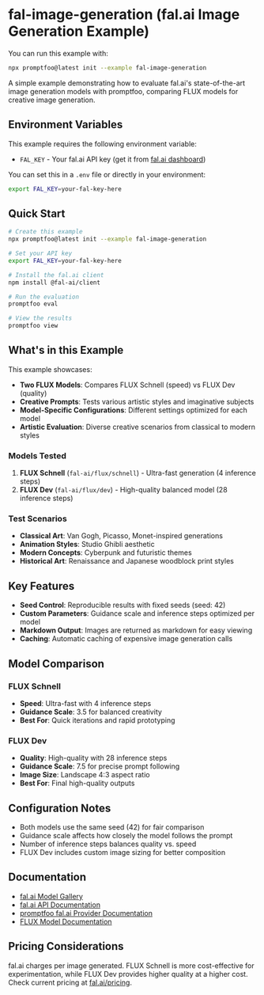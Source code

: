 # fal-image-generation (fal.ai Image Generation Example)

You can run this example with:

```bash
npx promptfoo@latest init --example fal-image-generation
```

A simple example demonstrating how to evaluate fal.ai's state-of-the-art image generation models with promptfoo, comparing FLUX models for creative image generation.

## Environment Variables

This example requires the following environment variable:

- `FAL_KEY` - Your fal.ai API key (get it from [fal.ai dashboard](https://fal.ai/dashboard/keys))

You can set this in a `.env` file or directly in your environment:

```bash
export FAL_KEY=your-fal-key-here
```

## Quick Start

```bash
# Create this example
npx promptfoo@latest init --example fal-image-generation

# Set your API key
export FAL_KEY=your-fal-key-here

# Install the fal.ai client
npm install @fal-ai/client

# Run the evaluation
promptfoo eval

# View the results
promptfoo view
```

## What's in this Example

This example showcases:

- **Two FLUX Models**: Compares FLUX Schnell (speed) vs FLUX Dev (quality)
- **Creative Prompts**: Tests various artistic styles and imaginative subjects
- **Model-Specific Configurations**: Different settings optimized for each model
- **Artistic Evaluation**: Diverse creative scenarios from classical to modern styles

### Models Tested

1. **FLUX Schnell** (`fal-ai/flux/schnell`) - Ultra-fast generation (4 inference steps)
2. **FLUX Dev** (`fal-ai/flux/dev`) - High-quality balanced model (28 inference steps)

### Test Scenarios

- **Classical Art**: Van Gogh, Picasso, Monet-inspired generations
- **Animation Styles**: Studio Ghibli aesthetic
- **Modern Concepts**: Cyberpunk and futuristic themes
- **Historical Art**: Renaissance and Japanese woodblock print styles

## Key Features

- **Seed Control**: Reproducible results with fixed seeds (seed: 42)
- **Custom Parameters**: Guidance scale and inference steps optimized per model
- **Markdown Output**: Images are returned as markdown for easy viewing
- **Caching**: Automatic caching of expensive image generation calls

## Model Comparison

### FLUX Schnell

- **Speed**: Ultra-fast with 4 inference steps
- **Guidance Scale**: 3.5 for balanced creativity
- **Best For**: Quick iterations and rapid prototyping

### FLUX Dev

- **Quality**: High-quality with 28 inference steps
- **Guidance Scale**: 7.5 for precise prompt following
- **Image Size**: Landscape 4:3 aspect ratio
- **Best For**: Final high-quality outputs

## Configuration Notes

- Both models use the same seed (42) for fair comparison
- Guidance scale affects how closely the model follows the prompt
- Number of inference steps balances quality vs. speed
- FLUX Dev includes custom image sizing for better composition

## Documentation

- [fal.ai Model Gallery](https://fal.ai/models)
- [fal.ai API Documentation](https://docs.fal.ai/)
- [promptfoo fal.ai Provider Documentation](https://promptfoo.dev/docs/providers/fal)
- [FLUX Model Documentation](https://fal.ai/models/fal-ai/flux)

## Pricing Considerations

fal.ai charges per image generated. FLUX Schnell is more cost-effective for experimentation, while FLUX Dev provides higher quality at a higher cost. Check current pricing at [fal.ai/pricing](https://fal.ai/pricing).
